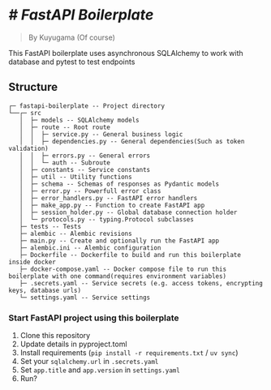 # _# FastAPI Boilerplate_
> By Kuyugama (Of course)

This FastAPI boilerplate uses asynchronous SQLAlchemy to work with database and pytest to test endpoints

## Structure
```
┌─ fastapi-boilerplate -- Project directory
└──┌─ src
   │  ├─ models -- SQLAlchemy models
   │  ├─ route -- Root route
   │  │  ├─ service.py -- General business logic
   │  │  ├─ dependencies.py -- General dependencies(Such as token validation)
   │  │  ├─ errors.py -- General errors
   │  │  └─ auth -- Subroute
   │  ├─ constants -- Service constants
   │  ├─ util -- Utility functions
   │  ├─ schema -- Schemas of responses as Pydantic models
   │  ├─ error.py -- Powerfull error class
   │  ├─ error_handlers.py -- FastAPI error handlers
   │  ├─ make_app.py -- Function to create FastAPI app
   │  ├─ session_holder.py -- Global database connection holder
   │  └─ protocols.py -- typing.Protocol subclasses 
   ├─ tests -- Tests
   ├─ alembic -- Alembic revisions
   ├─ main.py -- Create and optionally run the FastAPI app
   ├─ alembic.ini -- Alembic configuration
   ├─ Dockerfile -- Dockerfile to build and run this boilerplate inside docker
   ├─ docker-compose.yaml -- Docker compose file to run this boilerplate with one command(requires environment variables)
   ├─ .secrets.yaml -- Service secrets (e.g. access tokens, encrypting keys, database urls)
   └─ settings.yaml -- Service settings
```

### Start FastAPI project using this boilerplate
1. Clone this repository
2. Update details in pyproject.toml
3. Install requirements (`pip install -r requirements.txt` / `uv sync`)
4. Set your `sqlalchemy.url` in `.secrets.yaml`
5. Set `app.title` and `app.version` in `settings.yaml`
6. Run?
